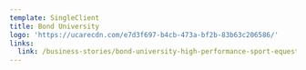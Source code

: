 ```yaml
---
template: SingleClient
title: Bond University
logo: 'https://ucarecdn.com/e7d3f697-b4cb-473a-bf2b-83b63c206586/'
links:
  link: /business-stories/bond-university-high-performance-sport-equestrian/
---
```


